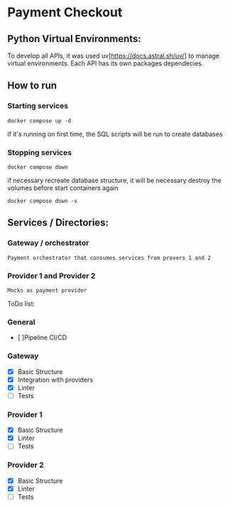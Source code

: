 # Payment Checkout

## Python Virtual Environments:

To develop all APIs, it was used uv[https://docs.astral.sh/uv/] to manage virtual environments. Each API has its own packages dependecies.

## How to run

### Starting services

```
docker compose up -d
```
if it's running on first time, the SQL scripts will be run to create databases

### Stopping services

```
docker compose down
```
if necessary recreate database structure, it will be necessary destroy the volumes before start containers again


```
docker compose down -v
```

## Services / Directories:

### Gateway / orchestrator
    Payment orchestrator that consumes services from provers 1 and 2

### Provider 1 and Provider 2
    Mocks as payment provider


ToDo list:

### General
- [ ]Pipeline CI/CD

### Gateway
- [X] Basic Structure
- [X] Integration with providers
- [X] Linter
- [ ] Tests

### Provider 1
- [X] Basic Structure
- [X] Linter
- [ ] Tests

### Provider 2
- [X] Basic Structure
- [X] Linter
- [ ] Tests
